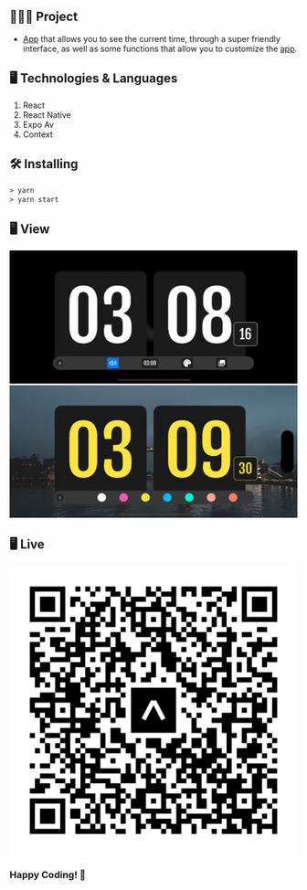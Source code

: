 ## 👨🏻‍💻 Project

-  [App](https://exp.host/@juancarlosenrique103/oh-clock) that allows you to see the current time, through a super friendly interface, as well as some functions that allow you to customize the [app](https://exp.host/@juancarlosenrique103/oh-clock).

## 🖥 Technologies & Languages

1. React
2. React Native
3. Expo Av
4. Context

## 🛠 Installing

```
> yarn
> yarn start
```

## 🖥  View
![plot](./assets/docs/main-screen.png)
![plot](./assets/docs/color-panel.png)

## 🖥  Live
![plot](./assets/docs//qr.svg)



### Happy Coding! 🚀
